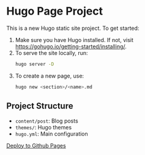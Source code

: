 # Hugo Page Project

This is a new Hugo static site project. To get started:

1. Make sure you have Hugo installed. If not, visit https://gohugo.io/getting-started/installing/.
2. To serve the site locally, run:
   ```sh
   hugo server -D
   ```
3. To create a new page, use:
   ```sh
   hugo new <section>/<name>.md
   ```

## Project Structure
- `content/post`: Blog posts
- `themes/`: Hugo themes
- `hugo.yml`: Main configuration

[Deploy to Github Pages](https://roadmap.sh/projects/github-actions-deployment-workflow)
